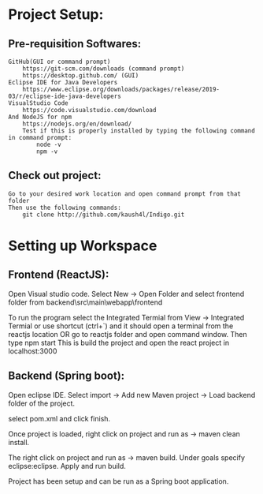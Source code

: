 
# Project Setup:

## Pre-requisition Softwares:
	GitHub(GUI or command prompt)
		https://git-scm.com/downloads (command prompt)
		https://desktop.github.com/ (GUI)
	Eclipse IDE for Java Developers
		https://www.eclipse.org/downloads/packages/release/2019-03/r/eclipse-ide-java-developers
	VisualStudio Code
		https://code.visualstudio.com/download
	And NodeJS for npm
		https://nodejs.org/en/download/
		Test if this is properly installed by typing the following command in command prompt:
			node -v
			npm -v
		
## Check out project:
	Go to your desired work location and open command prompt from that folder
	Then use the following commands:	
		git clone http://github.com/kaush4l/Indigo.git

# Setting up Workspace
## Frontend (ReactJS):
Open Visual studio code.
Select New → Open Folder and select frontend folder from backend\src\main\webapp\frontend

To run the program select the Integrated Termial from View → Integrated Termial or use shortcut (ctrl+`) and it should open a terminal from the reactjs location
OR go to reactjs folder and open command window.
Then type 
	npm start 
This is build the project and open the react project in localhost:3000 


## Backend (Spring boot):
Open eclipse IDE.
Select import -> Add new Maven project -> Load backend folder of the project.

select pom.xml and click finish.

Once project is loaded, right click on project and run as → maven clean install.

The right click on project and run as → maven build.
Under goals specify eclipse:eclipse.
Apply and run build.

Project has been setup and can be run as a Spring boot application.
